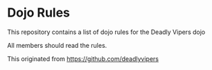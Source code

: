 Dojo Rules
==========

This repository contains a list of dojo rules for the Deadly Vipers dojo

All members should read the rules.

This originated from https://github.com/deadlyvipers

